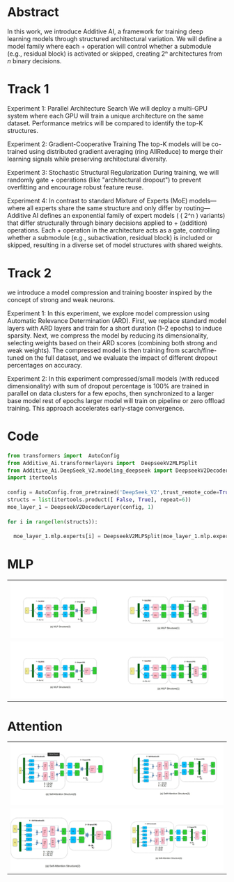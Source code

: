 # Abstract

In this work, we introduce Additive AI, a framework for training deep learning models through structured architectural variation. We will define a model family where each + operation will control whether a submodule (e.g., residual block) is activated or skipped, creating 2ⁿ architectures from *n* binary decisions.

# Track 1
Experiment 1: Parallel Architecture Search 
We will deploy a multi-GPU system where each GPU will train a unique architecture on the same dataset. Performance metrics will be compared to identify the top-K structures.

Experiment 2: Gradient-Cooperative Training
The top-K models will be co-trained using distributed gradient averaging (ring AllReduce) to merge their learning signals while preserving architectural diversity.

Experiment 3: Stochastic Structural Regularization
During training, we will randomly gate + operations (like "architectural dropout") to prevent overfitting and encourage robust feature reuse.

Experiment 4: In contrast to standard Mixture of Experts (MoE) models—where all experts share the same structure and only differ by routing—Additive AI defines an exponential family of expert models ( ( 2^n ) variants) that differ structurally through binary decisions applied to + (addition) operations. Each + operation in the architecture acts as a gate, controlling whether a submodule (e.g., subactivation, residual block) is included or skipped, resulting in a diverse set of model structures with shared weights.

# Track 2

we introduce a  model compression  and training booster inspired by the concept of strong and weak neurons. 

Experiment 1: In this experiment, we explore model compression using Automatic Relevance Determination (ARD). First, we replace standard model layers with ARD layers and train for a short duration (1–2 epochs) to induce sparsity. Next, we compress the model by reducing its dimensionality, selecting weights based on their ARD scores (combining both strong and weak weights). The compressed model is then training from scarch/fine-tuned on the full dataset, and we evaluate the impact of different dropout percentages on accuracy.

Experiment 2: In this experiment compressed/small models (with reduced dimensionality) with sum of dropout percentage is 100% are trained in parallel on data clusters for a few epochs, then synchronized to a larger base model rest of epochs larger model will train on pipeline or zero offload training. This approach accelerates early-stage convergence.
# Code
```py
from transformers import  AutoConfig
from Additive_Ai.transformerlayers import  DeepseekV2MLPSplit
from Additive_Ai.DeepSeek_V2.modeling_deepseek import DeepseekV2DecoderLayer, DeepseekV2Config 
import itertools

config = AutoConfig.from_pretrained('DeepSeek_V2',trust_remote_code=True)
structs = list(itertools.product([ False, True], repeat=6))
moe_layer_1 = DeepseekV2DecoderLayer(config, 1)

for i in range(len(structs)):
    
  moe_layer_1.mlp.experts[i] = DeepseekV2MLPSplit(moe_layer_1.mlp.experts[0],num_splits=7 struct=structs[i])
```


# MLP
<table>
  
  <tr>
    <td valign="top"><img src="./images/mlp1.jpeg"></td>
    
    
  </tr>
  <td valign="top"><img src="./images/mlp1.jpeg"></td>
  <tr>
    
  </tr>
 </table>

# Attention
<table>
  
  <tr>
    <td valign="top"><img src="./images/selfattention1.jpeg"></td>
    
    
  </tr>
  <td valign="top"><img src="./images/selfattention2.jpeg"></td>
  <tr>
    
  </tr>
 </table>


